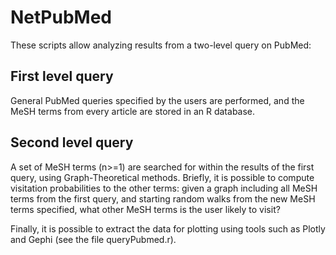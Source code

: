 # NetPubMed

These scripts allow analyzing results from a two-level query on PubMed: 

## First level query
General PubMed queries specified by the users are performed, and the MeSH terms from every article are stored in an R database. 

## Second level query
A set of MeSH terms (n>=1) are searched for within the results of the first query, using Graph-Theoretical methods. 
Briefly, it is possible to compute visitation probabilities to the other terms: given a graph including all MeSH terms from the first query, and starting random walks from the new MeSH terms specified, what other MeSH terms is the user likely to visit? 

Finally, it is possible to extract the data for plotting using tools such as Plotly and Gephi (see the file queryPubmed.r). 

